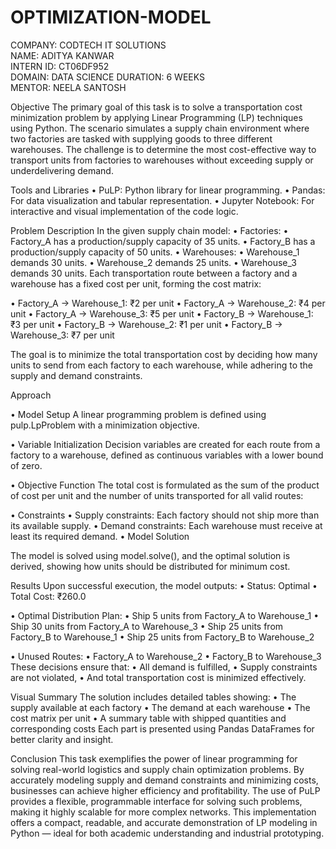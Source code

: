 # OPTIMIZATION-MODEL

COMPANY: CODTECH IT SOLUTIONS  
NAME: ADITYA KANWAR  
INTERN ID: CT06DF952  
DOMAIN: DATA SCIENCE
DURATION: 6 WEEKS  
MENTOR: NEELA SANTOSH  


Objective
The primary goal of this task is to solve a transportation cost minimization problem by applying Linear Programming (LP) techniques using Python. The scenario simulates a supply chain environment where two factories are tasked with supplying goods to three different warehouses. The challenge is to determine the most cost-effective way to transport units from factories to warehouses without exceeding supply or underdelivering demand.

Tools and Libraries
• PuLP: Python library for linear programming.
• Pandas: For data visualization and tabular representation.
• Jupyter Notebook: For interactive and visual implementation of the code logic.

Problem Description
In the given supply chain model:
• Factories:
• Factory_A has a production/supply capacity of 35 units.
• Factory_B has a production/supply capacity of 50 units.
• Warehouses:
• Warehouse_1 demands 30 units.
• Warehouse_2 demands 25 units.
• Warehouse_3 demands 30 units.
Each transportation route between a factory and a warehouse has a fixed cost per unit, forming the cost matrix:

• Factory_A → Warehouse_1: ₹2 per unit
• Factory_A → Warehouse_2: ₹4 per unit
• Factory_A → Warehouse_3: ₹5 per unit
• Factory_B → Warehouse_1: ₹3 per unit
• Factory_B → Warehouse_2: ₹1 per unit
• Factory_B → Warehouse_3: ₹7 per unit

The goal is to minimize the total transportation cost by deciding how many units to send from each factory to each warehouse, while adhering to the supply and demand constraints.

Approach

• Model Setup
A linear programming problem is defined using pulp.LpProblem with a minimization objective.

• Variable Initialization
Decision variables are created for each route from a factory to a warehouse, defined as continuous variables with a lower bound of zero.

• Objective Function
The total cost is formulated as the sum of the product of cost per unit and the number of units transported for all valid routes:

• Constraints
• Supply constraints: Each factory should not ship more than its available supply.
• Demand constraints: Each warehouse must receive at least its required demand.
• Model Solution

The model is solved using model.solve(), and the optimal solution is derived, showing how units should be distributed for minimum cost.

Results
Upon successful execution, the model outputs:
• Status: Optimal
• Total Cost: ₹260.0

• Optimal Distribution Plan:
• Ship 5 units from Factory_A to Warehouse_1
• Ship 30 units from Factory_A to Warehouse_3
• Ship 25 units from Factory_B to Warehouse_1
• Ship 25 units from Factory_B to Warehouse_2

• Unused Routes:
• Factory_A to Warehouse_2
• Factory_B to Warehouse_3
These decisions ensure that:
• All demand is fulfilled,
• Supply constraints are not violated,
• And total transportation cost is minimized effectively.

Visual Summary
The solution includes detailed tables showing:
• The supply available at each factory
• The demand at each warehouse
• The cost matrix per unit
• A summary table with shipped quantities and corresponding costs
Each part is presented using Pandas DataFrames for better clarity and insight.

Conclusion
This task exemplifies the power of linear programming for solving real-world logistics and supply chain optimization problems. By accurately modeling supply and demand constraints and minimizing costs, businesses can achieve higher efficiency and profitability. The use of PuLP provides a flexible, programmable interface for solving such problems, making it highly scalable for more complex networks.
This implementation offers a compact, readable, and accurate demonstration of LP modeling in Python — ideal for both academic understanding and industrial prototyping.

